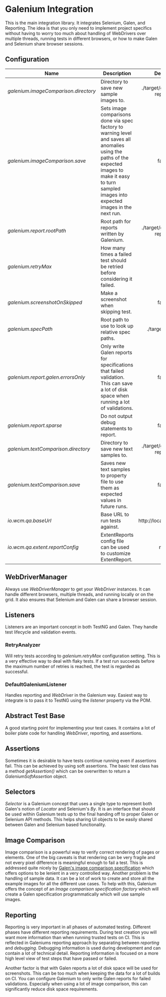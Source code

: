 Galenium Integration
====================

This is the main integration library. It integrates Selenium, Galen, and Reporting. The idea is that you only need to implement project specifics without having to worry too much about handling of WebDrivers over multiple threads, running tests in different browsers, or how to make Galen and Selenium share browser sessions.

## Configuration

| Name | Description | Default |
| ---- | ----------- |:-------:|
| *galenium.imageComparison.directory* | Directory to save new sample images to. | ./target/galenium-reports |
| *galenium.imageComparison.save* | Sets image comparisons done via spec factory to warning level and saves all anomalies using the paths of the expected images to make it easy to turn sampled images into expected images in the next run. | false |
| *galenium.report.rootPath* | Root path for reports written by Galenium. | ./target/galenium-reports |
| *galenium.retryMax* | How many times a failed test should be retried before considering it failed. | 2 |
| *galenium.screenshotOnSkipped* | Make a screenshot when skipping test. | false |
| *galenium.specPath* | Root path to use to look up relative spec paths. | ./target/specs |
| *galenium.report.galen.errorsOnly* | Only write Galen reports for specifications that failed validation. This can save a lot of disk space when running a lot of validations.  | false |
| *galenium.report.sparse* | Do not output debug statements to report. | false |
| *galenium.textComparison.directory* | Directory to save new text samples to. | ./target/galenium-reports |
| *galenium.textComparison.save* | Saves new text samples to property file to use them as expected values in future runs. | false |
| *io.wcm.qa.baseUrl* | Base URL to run tests against. | http://localhost:4502 |
| *io.wcm.qa.extent.reportConfig* | ExtentReports config file can be used to customize ExtentReport. | null |

## WebDriverManager

Always use *WebDriverManager* to get your *WebDriver* instances. It can handle different browsers, multiple threads, and running locally or on the grid. It also ensures that Selenium and Galen can share a browser session.

## Listeners

Listeners are an important concept in both TestNG and Galen. They handle test lifecycle and validation events.

### RetryAnalyzer

Will retry tests according to *galenium.retryMax* configuration setting. This is a very effective way to deal with flaky tests. If a test run succeeds before the maximum number of retries is reached, the test is regarded as successful. 

### DefaultGaleniumListener

Handles reporting and *WebDriver* in the Galenium way. Easiest way to integrate is to pass it to TestNG using the *listener* property via the POM.

## Abstract Test Base

A good starting point for implementing your test cases. It contains a lot of boiler plate code for handling *WebDriver*, reporting, and assertions.

## Assertions

Sometimes it is desirable to have tests continue running even if assertions fail. This can be achieved by using soft assertions. The basic test class has a method *getAssertion()* which can be overwritten to return a *GaleniumSoftAssertion* object.

## Selectors

*Selector* is a Galenium concept that uses a single type to represent both Galen's notion of *Locator* and Selenium's *By*. It is an interface that should be used within Galenium tests up to the final handing off to proper Galen or Selenium API methods. This helps sharing UI objects to be easily shared between Galen and Selenium based functionality.

## Image Comparison

Image comparison is a powerful way to verify correct rendering of pages or elements. One of the big caveats is that rendering can be very fragile and not every pixel difference is meaningful enough to fail a test. This is addressed quite nicely by [Galen's image comparison specification](http://galenframework.com/docs/reference-galen-spec-language-guide/#Image) which offers options to be lenient in a very controlled way. Another problem is the handling of sample data. It can be a lot of work to create and store all the example images for all the different use cases. To help with this, Galenium offers the concept of an _Image comparison specification factory_ which will create a Galen specification programmatically which will use sample images. 

## Reporting

Reporting is very important in all phases of automated testing. Different phases have different reporting requirements. During test creation you will want more information than when running trusted tests on CI. This is reflected in Galeniums reporting approach by separating between _reporting_ and _debugging_. Debugging information is used during development and can contain a lot of technical detail. Reporting information is focused on a more high level view of test steps that have passed or failed.

Another factor is that with Galen reports a lot of disk space will be used for screenshots. This can be too much when keeping the data for a lot of builds on CI. You can configure Galenium to only write Galen reports for failed validations. Especially when using a lot of image comparison, this can significantly reduce disk space requirements.

